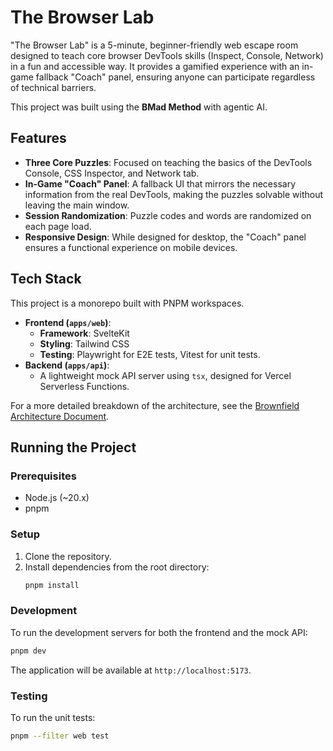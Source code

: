 # The Browser Lab

"The Browser Lab" is a 5-minute, beginner-friendly web escape room designed to teach core browser DevTools skills (Inspect, Console, Network) in a fun and accessible way. It provides a gamified experience with an in-game fallback "Coach" panel, ensuring anyone can participate regardless of technical barriers.

This project was built using the **BMad Method** with agentic AI.

## Features

- **Three Core Puzzles**: Focused on teaching the basics of the DevTools Console, CSS Inspector, and Network tab.
- **In-Game "Coach" Panel**: A fallback UI that mirrors the necessary information from the real DevTools, making the puzzles solvable without leaving the main window.
- **Session Randomization**: Puzzle codes and words are randomized on each page load.
- **Responsive Design**: While designed for desktop, the "Coach" panel ensures a functional experience on mobile devices.

## Tech Stack

This project is a monorepo built with PNPM workspaces.

- **Frontend (`apps/web`)**:
  - **Framework**: SvelteKit
  - **Styling**: Tailwind CSS
  - **Testing**: Playwright for E2E tests, Vitest for unit tests.
- **Backend (`apps/api`)**:
  - A lightweight mock API server using `tsx`, designed for Vercel Serverless Functions.

For a more detailed breakdown of the architecture, see the [Brownfield Architecture Document](./docs/brownfield-architecture.md).

## Running the Project

### Prerequisites
- Node.js (~20.x)
- pnpm

### Setup
1. Clone the repository.
2. Install dependencies from the root directory:
   ```bash
   pnpm install
   ```

### Development
To run the development servers for both the frontend and the mock API:
```bash
pnpm dev
```
The application will be available at `http://localhost:5173`.

### Testing
To run the unit tests:
```bash
pnpm --filter web test
```
